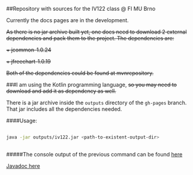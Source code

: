 ##Repository with sources for the IV122 class @ FI MU Brno

Currently the docs pages are in the development. 

~~As there is no jar archive built yet, one does need to download 2 external dependencies and pack them to the project. The dependencies are:~~

  ~~+ jcommon-1.0.24~~
  
  ~~+ jfreechart-1.0.19~~
  
~~Both of the dependencies could be found at mvnrepository.~~

###I am using the Kotlin programming language, ~~so you may need to download and add it as dependency as well.~~

There is a jar archive inside the `outputs` directory of the `gh-pages` branch. That jar includes all the dependencies needed.

####Usage: 
```bash
    
java -jar outputs/iv122.jar <path-to-existent-output-dir>
    
```

#####The console output of the previous command can be found [here](outputs/console-output.md)

[Javadoc here](javadoc/iv122/index.md)